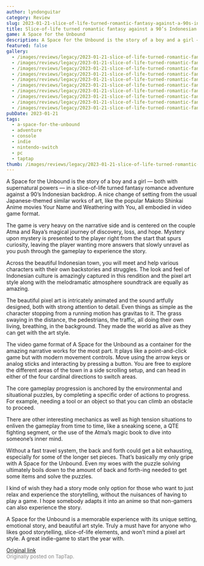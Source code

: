 ```yaml
---
author: lyndonguitar
category: Review
slug: 2023-01-21-slice-of-life-turned-romantic-fantasy-against-a-90s-indonesian-backdrop-a-space-for-the
title: Slice-of-life turned romantic fantasy against a 90’s Indonesian backdrop | A Space for the Unbound
game: A Space for the Unbound
description: A Space for the Unbound is the story of a boy and a girl — both with supernatural powers — in a slice-of-life turned fantasy romance adventure against a 90’s Indonesian backdrop. A nice change of setting from the usual Japanese-themed similar works of art, like the popular Makoto Shinkai Anime movies Your Name and Weathering with You, all embodied in video game format.
featured: false
gallery:
  - /images/reviews/legacy/2023-01-21-slice-of-life-turned-romantic-fantasy-against-a-90s-indonesian-backdrop--a-space-for-the--0.avif
  - /images/reviews/legacy/2023-01-21-slice-of-life-turned-romantic-fantasy-against-a-90s-indonesian-backdrop--a-space-for-the--1.avif
  - /images/reviews/legacy/2023-01-21-slice-of-life-turned-romantic-fantasy-against-a-90s-indonesian-backdrop--a-space-for-the--2.avif
  - /images/reviews/legacy/2023-01-21-slice-of-life-turned-romantic-fantasy-against-a-90s-indonesian-backdrop--a-space-for-the--3.avif
  - /images/reviews/legacy/2023-01-21-slice-of-life-turned-romantic-fantasy-against-a-90s-indonesian-backdrop--a-space-for-the--4.avif
  - /images/reviews/legacy/2023-01-21-slice-of-life-turned-romantic-fantasy-against-a-90s-indonesian-backdrop--a-space-for-the--5.avif
  - /images/reviews/legacy/2023-01-21-slice-of-life-turned-romantic-fantasy-against-a-90s-indonesian-backdrop--a-space-for-the--6.avif
  - /images/reviews/legacy/2023-01-21-slice-of-life-turned-romantic-fantasy-against-a-90s-indonesian-backdrop--a-space-for-the--7.avif
  - /images/reviews/legacy/2023-01-21-slice-of-life-turned-romantic-fantasy-against-a-90s-indonesian-backdrop--a-space-for-the--8.avif
  - /images/reviews/legacy/2023-01-21-slice-of-life-turned-romantic-fantasy-against-a-90s-indonesian-backdrop--a-space-for-the--9.avif
pubDate: 2023-01-21
tags:
  - a-space-for-the-unbound
  - adventure
  - console
  - indie
  - nintendo-switch
  - pc
  - taptap
thumb: /images/reviews/legacy/2023-01-21-slice-of-life-turned-romantic-fantasy-against-a-90s-indonesian-backdrop--a-space-for-the--0.avif
---
```


A Space for the Unbound is the story of a boy and a girl — both with supernatural powers — in a slice-of-life turned fantasy romance adventure against a 90’s Indonesian backdrop. A nice change of setting from the usual Japanese-themed similar works of art, like the popular Makoto Shinkai Anime movies Your Name and Weathering with You, all embodied in video game format.

The game is very heavy on the narrative side and is centered on the couple Atma and Raya’s magical journey of discovery, loss, and hope. Mystery upon mystery is presented to the player right from the start that spurs curiosity, leaving the player wanting more answers that slowly unravel as you push through the gameplay to experience the story.

Across the beautiful Indonesian town, you will meet and help various characters with their own backstories and struggles. The look and feel of Indonesian culture is amazingly captured in this rendition and the pixel art style along with the melodramatic atmosphere soundtrack are equally as amazing.

The beautiful pixel art is intricately animated and the sound artfully designed, both with strong attention to detail. Even things as simple as the character stopping from a running motion has gravitas to it. The grass swaying in the distance, the pedestrians, the traffic, all doing their own living, breathing, in the background. They made the world as alive as they can get with the art style.

The video game format of A Space for the Unbound as a container for the amazing narrative works for the most part. It plays like a point-and-click game but with modern movement controls. Move using the arrow keys or analog sticks and interacting by pressing a button. You are free to explore the different areas of the town in a side scrolling setup, and can head in either of the four cardinal directions to switch areas.

The core gameplay progression is anchored by the environmental and situational puzzles, by completing a specific order of actions to progress. For example, needing a tool or an object so that you can climb an obstacle to proceed.

There are other interesting mechanics as well as high tension situations to enliven the gameplay from time to time, like a sneaking scene, a QTE fighting segment, or the use of the Atma’s magic book to dive into someone’s inner mind.

Without a fast travel system, the back and forth could get a bit exhausting, especially for some of the longer set pieces. That’s basically my only gripe with A Space for the Unbound. Even my woes with the puzzle solving ultimately boils down to the amount of back and forth-ing needed to get some items and solve the puzzles.

I kind of wish they had a story mode only option for those who want to just relax and experience the storytelling, without the nuisances of having to play a game. I hope somebody adapts it into an anime so that non-gamers can also experience the story.

A Space for the Unbound is a memorable experience with its unique setting, emotional story, and beautiful art style. Truly a must have for anyone who likes good storytelling, slice-of-life elements, and won’t mind a pixel art style. A great indie-game to start the year with.

[Original link](https://www.taptap.io/post/4287652)<br><span style="font-size: 0.95em; color: #888;">Originally posted on TapTap.</span>